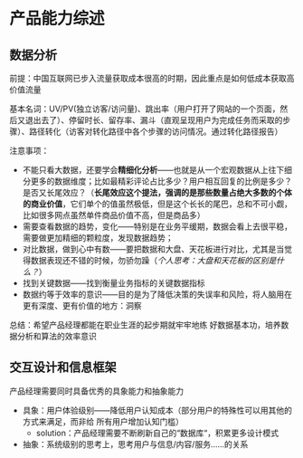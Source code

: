 # 产品能力综述

## 数据分析

前提：中国互联网已步入流量获取成本很高的时期，因此重点是如何低成本获取高价值流量

基本名词：UV/PV\(独立访客/访问量\)、跳出率（用户打开了网站的一个页面，然后又退出去了）、停留时长、留存率、漏斗（直观呈现用户为完成任务而采取的步骤）、路径转化（访客对转化路径中各个步骤的访问情况。通过转化路径报告）

注意事项：

* 不能只看大数据，还要学会**精细化分析**——也就是从一个宏观数据从上往下细分更多的数据维度；比如最精彩评论占比多少？用户相互回复的比例是多少？是否又长尾效应？（**长尾效应这个提法，强调的是那些数量占绝大多数的个体的商业价值**，它们单个的值虽然极低，但是这个长长的尾巴，总和不可小觑，比如很多网点虽然单件商品价值不高，但是商品多）
* 需要查看数据的趋势，变化——特别是在业务平缓期，数据会看上去很平稳，需要做更加精细的颗粒度，发现数据趋势；
* 对比数据，做到心中有数——要把数据和大盘、天花板进行对比，尤其是当觉得数据表现还不错的时候，勿骄勿躁（_个人思考：大盘和天花板的区别是什么？_）
* 找到关键数据——找到衡量业务指标的关键数据指标
* 数据约等于效率的意识——目的是为了降低决策的失误率和风险，将人脑用在更有深度、更有价值的地方：洞察

总结：希望产品经理都能在职业生涯的起步期就牢牢地练 好数据基本功，培养数据分析和算法的效率意识

## 交互设计和信息框架

产品经理需要同时具备优秀的具象能力和抽象能力

* 具象：用户体验级别——降低用户认知成本（部分用户的特殊性可以用其他的方式来满足，而非给 所有用户增加认知门槛）
  * solution：产品经理需要不断刷新自己的“数据库“，积累更多设计模式
* 抽象：系统级别的思考上，思考用户与信息/内容/服务......的关系



